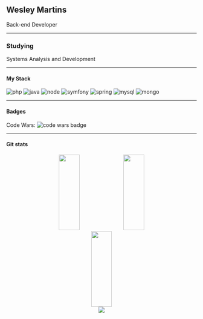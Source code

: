 ## Wesley Martins
Back-end Developer

---
### Studying
Systems Analysis and Development

---
#### My Stack
![php](https://img.shields.io/badge/php-1f2430?style=for-the-badge&logo=php)
![java](https://img.shields.io/badge/java-1f2430?style=for-the-badge&logo=java)
![node](https://img.shields.io/badge/node.js-1f2430?style=for-the-badge&logo=node.js)
![symfony](https://img.shields.io/badge/symfony-1f2430?style=for-the-badge&logo=symfony)
![spring](https://img.shields.io/badge/spring-1f2430?style=for-the-badge&logo=spring)
![mysql](https://img.shields.io/badge/mysql-1f2430?style=for-the-badge&logo=mysql)
![mongo](https://img.shields.io/badge/mongodb-1f2430?style=for-the-badge&logo=mongodb)

---
#### Badges
Code Wars: ![code wars badge](https://www.codewars.com/users/wesleyJs/badges/micro)

---
#### Git stats
<div style="text-align: center;">
    <img width="33%" height="200" src="https://github-readme-stats.vercel.app/api?username=wesleyvianam&show_icons=true&theme=ayu-mirage">
    <img width="33%" height="200" src="https://github-readme-stats.vercel.app/api/top-langs/?username=wesleyvianam&layout=compact&langs_count=7&theme=ayu-mirage">
    <img width="33%" height="200" src="https://github-readme-streak-stats.herokuapp.com/?user=wesleyvianam&theme=ayu-mirage">
</div>

 <div style="text-align: center"> 
  <a href="https://www.linkedin.com/in/wesley-martins-103430207/" target="_blank"><img src="https://img.shields.io/badge/-LinkedIn-%230077B5?style=for-the-badge&logo=linkedin&logoColor=white" target="_blank"></a>  
</div>
